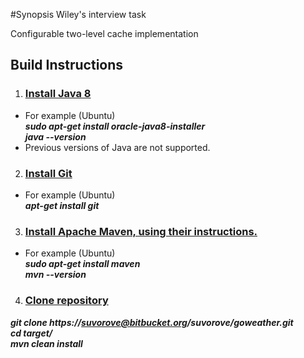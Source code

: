 #Synopsis
Wiley's interview task

Configurable two-level cache implementation

## Build Instructions ###

1. ### [Install Java 8](http://www.oracle.com/technetwork/java/javase/downloads/jdk8-downloads-2133151.html) 
  * For example (Ubuntu)  
         ***sudo apt-get install oracle-java8-installer***  
         ***java --version***
  * Previous versions of Java are not supported.

2. ### [Install Git](https://git-scm.com/book/ru/v1/%D0%92%D0%B2%D0%B5%D0%B4%D0%B5%D0%BD%D0%B8%D0%B5-%D0%A3%D1%81%D1%82%D0%B0%D0%BD%D0%BE%D0%B2%D0%BA%D0%B0-Git) 
  * For example (Ubuntu)  
         ***apt-get install git***  


3. ### [Install Apache Maven, using their instructions.](http://maven.apache.org/install.html) 
  * For example (Ubuntu)  
         ***sudo apt-get install maven***  
         ***mvn --version***

4. ### [Clone repository](https://git-scm.com/docs/git-clone)
***git clone https://suvorove@bitbucket.org/suvorove/goweather.git***  
***cd target/***  
***mvn clean install***  
